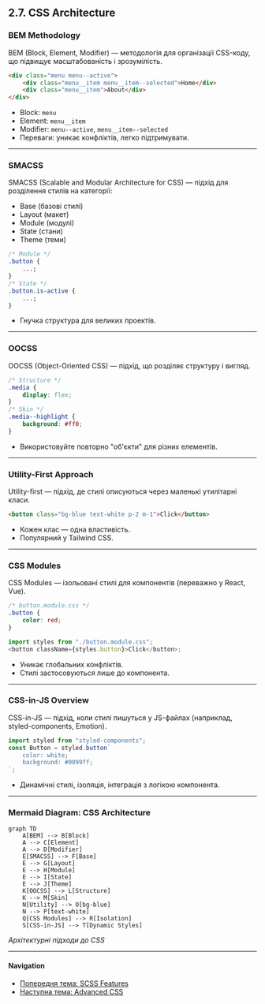 ## 2.7. CSS Architecture

### BEM Methodology

BEM (Block, Element, Modifier) — методологія для організації CSS-коду, що підвищує масштабованість і зрозумілість.

```html
<div class="menu menu--active">
    <div class="menu__item menu__item--selected">Home</div>
    <div class="menu__item">About</div>
</div>
```

-   Block: `menu`
-   Element: `menu__item`
-   Modifier: `menu--active`, `menu__item--selected`
-   Переваги: уникає конфліктів, легко підтримувати.

---

### SMACSS

SMACSS (Scalable and Modular Architecture for CSS) — підхід для розділення стилів на категорії:

-   Base (базові стилі)
-   Layout (макет)
-   Module (модулі)
-   State (стани)
-   Theme (теми)

```css
/* Module */
.button {
    ...;
}
/* State */
.button.is-active {
    ...;
}
```

-   Гнучка структура для великих проектів.

---

### OOCSS

OOCSS (Object-Oriented CSS) — підхід, що розділяє структуру і вигляд.

```css
/* Structure */
.media {
    display: flex;
}
/* Skin */
.media--highlight {
    background: #ff0;
}
```

-   Використовуйте повторно "об'єкти" для різних елементів.

---

### Utility-First Approach

Utility-first — підхід, де стилі описуються через маленькі утилітарні класи.

```html
<button class="bg-blue text-white p-2 m-1">Click</button>
```

-   Кожен клас — одна властивість.
-   Популярний у Tailwind CSS.

---

### CSS Modules

CSS Modules — ізольовані стилі для компонентів (переважно у React, Vue).

```css
/* button.module.css */
.button {
    color: red;
}
```

```js
import styles from "./button.module.css";
<button className={styles.button}>Click</button>;
```

-   Уникає глобальних конфліктів.
-   Стилі застосовуються лише до компонента.

---

### CSS-in-JS Overview

CSS-in-JS — підхід, коли стилі пишуться у JS-файлах (наприклад, styled-components, Emotion).

```js
import styled from "styled-components";
const Button = styled.button`
    color: white;
    background: #0099ff;
`;
```

-   Динамічні стилі, ізоляція, інтеграція з логікою компонента.

---

### Mermaid Diagram: CSS Architecture

```mermaid
graph TD
    A[BEM] --> B[Block]
    A --> C[Element]
    A --> D[Modifier]
    E[SMACSS] --> F[Base]
    E --> G[Layout]
    E --> H[Module]
    E --> I[State]
    E --> J[Theme]
    K[OOCSS] --> L[Structure]
    K --> M[Skin]
    N[Utility] --> O[bg-blue]
    N --> P[text-white]
    Q[CSS Modules] --> R[Isolation]
    S[CSS-in-JS] --> T[Dynamic Styles]
```

_Архітектурні підходи до CSS_

---

#### Navigation

-   [Попередня тема: SCSS Features](2.6-scss-features.md)
-   [Наступна тема: Advanced CSS](2.8-advanced-css.md)

